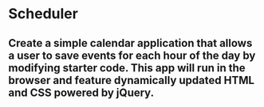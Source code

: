 # Scheduler

## Create a simple calendar application that allows a user to save events for each hour of the day by modifying starter code. This app will run in the browser and feature dynamically updated HTML and CSS powered by jQuery.
